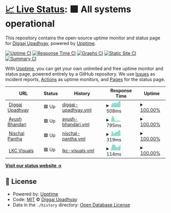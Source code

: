 # [📈 Live Status](https://diggajupadhyay.github.io/upptime): <!--live status--> **🟩 All systems operational**

This repository contains the open-source uptime monitor and status page for [Diggaj Upadhyay](diggajupadhyay.com.np), powered by [Upptime](https://github.com/upptime/upptime).

[![Uptime CI](https://github.com/diggajupadhyay/upptime/workflows/Uptime%20CI/badge.svg)](https://github.com/upptime/upptime/actions?query=workflow%3A%22Uptime+CI%22)
[![Response Time CI](https://github.com/diggajupadhyay/upptime/workflows/Response%20Time%20CI/badge.svg)](https://github.com/upptime/upptime/actions?query=workflow%3A%22Response+Time+CI%22)
[![Graphs CI](https://github.com/diggajupadhyay/upptime/workflows/Graphs%20CI/badge.svg)](https://github.com/upptime/upptime/actions?query=workflow%3A%22Graphs+CI%22)
[![Static Site CI](https://github.com/diggajupadhyay/upptime/workflows/Static%20Site%20CI/badge.svg)](https://github.com/upptime/upptime/actions?query=workflow%3A%22Static+Site+CI%22)
[![Summary CI](https://github.com/diggajupadhyay/upptime/workflows/Summary%20CI/badge.svg)](https://github.com/upptime/upptime/actions?query=workflow%3A%22Summary+CI%22)

With [Upptime](https://upptime.js.org), you can get your own unlimited and free uptime monitor and status page, powered entirely by a GitHub repository. We use [Issues](https://github.com/diggajupadhyay/upptime/issues) as incident reports, [Actions](https://github.com/diggajupadhyay/upptime/actions) as uptime monitors, and [Pages](https://diggajupadhyay.github.io/upptime) for the status page.

<!--start: status pages-->
<!-- This summary is generated by Upptime (https://github.com/upptime/upptime) -->
<!-- Do not edit this manually, your changes will be overwritten -->
<!-- prettier-ignore -->
| URL | Status | History | Response Time | Uptime |
| --- | ------ | ------- | ------------- | ------ |
| <img alt="" src="https://favicons.githubusercontent.com/diggajupadhyay.com.np" height="13"> [Diggaj Upadhyay](https://diggajupadhyay.com.np) | 🟩 Up | [diggaj-upadhyay.yml](https://github.com/diggajupadhyay/upptime/commits/HEAD/history/diggaj-upadhyay.yml) | <details><summary><img alt="Response time graph" src="./graphs/diggaj-upadhyay/response-time-week.png" height="20"> 508ms</summary><br><a href="https://diggajupadhyay.github.io/upptime/history/diggaj-upadhyay"><img alt="Response time 473" src="https://img.shields.io/endpoint?url=https%3A%2F%2Fraw.githubusercontent.com%2Fdiggajupadhyay%2Fupptime%2FHEAD%2Fapi%2Fdiggaj-upadhyay%2Fresponse-time.json"></a><br><a href="https://diggajupadhyay.github.io/upptime/history/diggaj-upadhyay"><img alt="24-hour response time 606" src="https://img.shields.io/endpoint?url=https%3A%2F%2Fraw.githubusercontent.com%2Fdiggajupadhyay%2Fupptime%2FHEAD%2Fapi%2Fdiggaj-upadhyay%2Fresponse-time-day.json"></a><br><a href="https://diggajupadhyay.github.io/upptime/history/diggaj-upadhyay"><img alt="7-day response time 508" src="https://img.shields.io/endpoint?url=https%3A%2F%2Fraw.githubusercontent.com%2Fdiggajupadhyay%2Fupptime%2FHEAD%2Fapi%2Fdiggaj-upadhyay%2Fresponse-time-week.json"></a><br><a href="https://diggajupadhyay.github.io/upptime/history/diggaj-upadhyay"><img alt="30-day response time 473" src="https://img.shields.io/endpoint?url=https%3A%2F%2Fraw.githubusercontent.com%2Fdiggajupadhyay%2Fupptime%2FHEAD%2Fapi%2Fdiggaj-upadhyay%2Fresponse-time-month.json"></a><br><a href="https://diggajupadhyay.github.io/upptime/history/diggaj-upadhyay"><img alt="1-year response time 473" src="https://img.shields.io/endpoint?url=https%3A%2F%2Fraw.githubusercontent.com%2Fdiggajupadhyay%2Fupptime%2FHEAD%2Fapi%2Fdiggaj-upadhyay%2Fresponse-time-year.json"></a></details> | <details><summary><a href="https://diggajupadhyay.github.io/upptime/history/diggaj-upadhyay">100.00%</a></summary><a href="https://diggajupadhyay.github.io/upptime/history/diggaj-upadhyay"><img alt="All-time uptime 100.00%" src="https://img.shields.io/endpoint?url=https%3A%2F%2Fraw.githubusercontent.com%2Fdiggajupadhyay%2Fupptime%2FHEAD%2Fapi%2Fdiggaj-upadhyay%2Fuptime.json"></a><br><a href="https://diggajupadhyay.github.io/upptime/history/diggaj-upadhyay"><img alt="24-hour uptime 100.00%" src="https://img.shields.io/endpoint?url=https%3A%2F%2Fraw.githubusercontent.com%2Fdiggajupadhyay%2Fupptime%2FHEAD%2Fapi%2Fdiggaj-upadhyay%2Fuptime-day.json"></a><br><a href="https://diggajupadhyay.github.io/upptime/history/diggaj-upadhyay"><img alt="7-day uptime 100.00%" src="https://img.shields.io/endpoint?url=https%3A%2F%2Fraw.githubusercontent.com%2Fdiggajupadhyay%2Fupptime%2FHEAD%2Fapi%2Fdiggaj-upadhyay%2Fuptime-week.json"></a><br><a href="https://diggajupadhyay.github.io/upptime/history/diggaj-upadhyay"><img alt="30-day uptime 100.00%" src="https://img.shields.io/endpoint?url=https%3A%2F%2Fraw.githubusercontent.com%2Fdiggajupadhyay%2Fupptime%2FHEAD%2Fapi%2Fdiggaj-upadhyay%2Fuptime-month.json"></a><br><a href="https://diggajupadhyay.github.io/upptime/history/diggaj-upadhyay"><img alt="1-year uptime 100.00%" src="https://img.shields.io/endpoint?url=https%3A%2F%2Fraw.githubusercontent.com%2Fdiggajupadhyay%2Fupptime%2FHEAD%2Fapi%2Fdiggaj-upadhyay%2Fuptime-year.json"></a></details>
| <img alt="" src="https://favicons.githubusercontent.com/ayushbhandari.com.np" height="13"> [Ayush Bhandari](http://ayushbhandari.com.np/) | 🟩 Up | [ayush-bhandari.yml](https://github.com/diggajupadhyay/upptime/commits/HEAD/history/ayush-bhandari.yml) | <details><summary><img alt="Response time graph" src="./graphs/ayush-bhandari/response-time-week.png" height="20"> 795ms</summary><br><a href="https://diggajupadhyay.github.io/upptime/history/ayush-bhandari"><img alt="Response time 2679" src="https://img.shields.io/endpoint?url=https%3A%2F%2Fraw.githubusercontent.com%2Fdiggajupadhyay%2Fupptime%2FHEAD%2Fapi%2Fayush-bhandari%2Fresponse-time.json"></a><br><a href="https://diggajupadhyay.github.io/upptime/history/ayush-bhandari"><img alt="24-hour response time 400" src="https://img.shields.io/endpoint?url=https%3A%2F%2Fraw.githubusercontent.com%2Fdiggajupadhyay%2Fupptime%2FHEAD%2Fapi%2Fayush-bhandari%2Fresponse-time-day.json"></a><br><a href="https://diggajupadhyay.github.io/upptime/history/ayush-bhandari"><img alt="7-day response time 795" src="https://img.shields.io/endpoint?url=https%3A%2F%2Fraw.githubusercontent.com%2Fdiggajupadhyay%2Fupptime%2FHEAD%2Fapi%2Fayush-bhandari%2Fresponse-time-week.json"></a><br><a href="https://diggajupadhyay.github.io/upptime/history/ayush-bhandari"><img alt="30-day response time 2679" src="https://img.shields.io/endpoint?url=https%3A%2F%2Fraw.githubusercontent.com%2Fdiggajupadhyay%2Fupptime%2FHEAD%2Fapi%2Fayush-bhandari%2Fresponse-time-month.json"></a><br><a href="https://diggajupadhyay.github.io/upptime/history/ayush-bhandari"><img alt="1-year response time 2679" src="https://img.shields.io/endpoint?url=https%3A%2F%2Fraw.githubusercontent.com%2Fdiggajupadhyay%2Fupptime%2FHEAD%2Fapi%2Fayush-bhandari%2Fresponse-time-year.json"></a></details> | <details><summary><a href="https://diggajupadhyay.github.io/upptime/history/ayush-bhandari">100.00%</a></summary><a href="https://diggajupadhyay.github.io/upptime/history/ayush-bhandari"><img alt="All-time uptime 100.00%" src="https://img.shields.io/endpoint?url=https%3A%2F%2Fraw.githubusercontent.com%2Fdiggajupadhyay%2Fupptime%2FHEAD%2Fapi%2Fayush-bhandari%2Fuptime.json"></a><br><a href="https://diggajupadhyay.github.io/upptime/history/ayush-bhandari"><img alt="24-hour uptime 100.00%" src="https://img.shields.io/endpoint?url=https%3A%2F%2Fraw.githubusercontent.com%2Fdiggajupadhyay%2Fupptime%2FHEAD%2Fapi%2Fayush-bhandari%2Fuptime-day.json"></a><br><a href="https://diggajupadhyay.github.io/upptime/history/ayush-bhandari"><img alt="7-day uptime 100.00%" src="https://img.shields.io/endpoint?url=https%3A%2F%2Fraw.githubusercontent.com%2Fdiggajupadhyay%2Fupptime%2FHEAD%2Fapi%2Fayush-bhandari%2Fuptime-week.json"></a><br><a href="https://diggajupadhyay.github.io/upptime/history/ayush-bhandari"><img alt="30-day uptime 100.00%" src="https://img.shields.io/endpoint?url=https%3A%2F%2Fraw.githubusercontent.com%2Fdiggajupadhyay%2Fupptime%2FHEAD%2Fapi%2Fayush-bhandari%2Fuptime-month.json"></a><br><a href="https://diggajupadhyay.github.io/upptime/history/ayush-bhandari"><img alt="1-year uptime 100.00%" src="https://img.shields.io/endpoint?url=https%3A%2F%2Fraw.githubusercontent.com%2Fdiggajupadhyay%2Fupptime%2FHEAD%2Fapi%2Fayush-bhandari%2Fuptime-year.json"></a></details>
| <img alt="" src="https://favicons.githubusercontent.com/bpantha.com.np" height="13"> [Nischal Pantha](http://bpantha.com.np/) | 🟩 Up | [nischal-pantha.yml](https://github.com/diggajupadhyay/upptime/commits/HEAD/history/nischal-pantha.yml) | <details><summary><img alt="Response time graph" src="./graphs/nischal-pantha/response-time-week.png" height="20"> 319ms</summary><br><a href="https://diggajupadhyay.github.io/upptime/history/nischal-pantha"><img alt="Response time 315" src="https://img.shields.io/endpoint?url=https%3A%2F%2Fraw.githubusercontent.com%2Fdiggajupadhyay%2Fupptime%2FHEAD%2Fapi%2Fnischal-pantha%2Fresponse-time.json"></a><br><a href="https://diggajupadhyay.github.io/upptime/history/nischal-pantha"><img alt="24-hour response time 311" src="https://img.shields.io/endpoint?url=https%3A%2F%2Fraw.githubusercontent.com%2Fdiggajupadhyay%2Fupptime%2FHEAD%2Fapi%2Fnischal-pantha%2Fresponse-time-day.json"></a><br><a href="https://diggajupadhyay.github.io/upptime/history/nischal-pantha"><img alt="7-day response time 319" src="https://img.shields.io/endpoint?url=https%3A%2F%2Fraw.githubusercontent.com%2Fdiggajupadhyay%2Fupptime%2FHEAD%2Fapi%2Fnischal-pantha%2Fresponse-time-week.json"></a><br><a href="https://diggajupadhyay.github.io/upptime/history/nischal-pantha"><img alt="30-day response time 315" src="https://img.shields.io/endpoint?url=https%3A%2F%2Fraw.githubusercontent.com%2Fdiggajupadhyay%2Fupptime%2FHEAD%2Fapi%2Fnischal-pantha%2Fresponse-time-month.json"></a><br><a href="https://diggajupadhyay.github.io/upptime/history/nischal-pantha"><img alt="1-year response time 315" src="https://img.shields.io/endpoint?url=https%3A%2F%2Fraw.githubusercontent.com%2Fdiggajupadhyay%2Fupptime%2FHEAD%2Fapi%2Fnischal-pantha%2Fresponse-time-year.json"></a></details> | <details><summary><a href="https://diggajupadhyay.github.io/upptime/history/nischal-pantha">100.00%</a></summary><a href="https://diggajupadhyay.github.io/upptime/history/nischal-pantha"><img alt="All-time uptime 100.00%" src="https://img.shields.io/endpoint?url=https%3A%2F%2Fraw.githubusercontent.com%2Fdiggajupadhyay%2Fupptime%2FHEAD%2Fapi%2Fnischal-pantha%2Fuptime.json"></a><br><a href="https://diggajupadhyay.github.io/upptime/history/nischal-pantha"><img alt="24-hour uptime 100.00%" src="https://img.shields.io/endpoint?url=https%3A%2F%2Fraw.githubusercontent.com%2Fdiggajupadhyay%2Fupptime%2FHEAD%2Fapi%2Fnischal-pantha%2Fuptime-day.json"></a><br><a href="https://diggajupadhyay.github.io/upptime/history/nischal-pantha"><img alt="7-day uptime 100.00%" src="https://img.shields.io/endpoint?url=https%3A%2F%2Fraw.githubusercontent.com%2Fdiggajupadhyay%2Fupptime%2FHEAD%2Fapi%2Fnischal-pantha%2Fuptime-week.json"></a><br><a href="https://diggajupadhyay.github.io/upptime/history/nischal-pantha"><img alt="30-day uptime 100.00%" src="https://img.shields.io/endpoint?url=https%3A%2F%2Fraw.githubusercontent.com%2Fdiggajupadhyay%2Fupptime%2FHEAD%2Fapi%2Fnischal-pantha%2Fuptime-month.json"></a><br><a href="https://diggajupadhyay.github.io/upptime/history/nischal-pantha"><img alt="1-year uptime 100.00%" src="https://img.shields.io/endpoint?url=https%3A%2F%2Fraw.githubusercontent.com%2Fdiggajupadhyay%2Fupptime%2FHEAD%2Fapi%2Fnischal-pantha%2Fuptime-year.json"></a></details>
| <img alt="" src="https://favicons.githubusercontent.com/lkcvisuals.com" height="13"> [LKC Visuals](http://lkcvisuals.com/) | 🟩 Up | [lkc-visuals.yml](https://github.com/diggajupadhyay/upptime/commits/HEAD/history/lkc-visuals.yml) | <details><summary><img alt="Response time graph" src="./graphs/lkc-visuals/response-time-week.png" height="20"> 114ms</summary><br><a href="https://diggajupadhyay.github.io/upptime/history/lkc-visuals"><img alt="Response time 122" src="https://img.shields.io/endpoint?url=https%3A%2F%2Fraw.githubusercontent.com%2Fdiggajupadhyay%2Fupptime%2FHEAD%2Fapi%2Flkc-visuals%2Fresponse-time.json"></a><br><a href="https://diggajupadhyay.github.io/upptime/history/lkc-visuals"><img alt="24-hour response time 154" src="https://img.shields.io/endpoint?url=https%3A%2F%2Fraw.githubusercontent.com%2Fdiggajupadhyay%2Fupptime%2FHEAD%2Fapi%2Flkc-visuals%2Fresponse-time-day.json"></a><br><a href="https://diggajupadhyay.github.io/upptime/history/lkc-visuals"><img alt="7-day response time 114" src="https://img.shields.io/endpoint?url=https%3A%2F%2Fraw.githubusercontent.com%2Fdiggajupadhyay%2Fupptime%2FHEAD%2Fapi%2Flkc-visuals%2Fresponse-time-week.json"></a><br><a href="https://diggajupadhyay.github.io/upptime/history/lkc-visuals"><img alt="30-day response time 122" src="https://img.shields.io/endpoint?url=https%3A%2F%2Fraw.githubusercontent.com%2Fdiggajupadhyay%2Fupptime%2FHEAD%2Fapi%2Flkc-visuals%2Fresponse-time-month.json"></a><br><a href="https://diggajupadhyay.github.io/upptime/history/lkc-visuals"><img alt="1-year response time 122" src="https://img.shields.io/endpoint?url=https%3A%2F%2Fraw.githubusercontent.com%2Fdiggajupadhyay%2Fupptime%2FHEAD%2Fapi%2Flkc-visuals%2Fresponse-time-year.json"></a></details> | <details><summary><a href="https://diggajupadhyay.github.io/upptime/history/lkc-visuals">100.00%</a></summary><a href="https://diggajupadhyay.github.io/upptime/history/lkc-visuals"><img alt="All-time uptime 100.00%" src="https://img.shields.io/endpoint?url=https%3A%2F%2Fraw.githubusercontent.com%2Fdiggajupadhyay%2Fupptime%2FHEAD%2Fapi%2Flkc-visuals%2Fuptime.json"></a><br><a href="https://diggajupadhyay.github.io/upptime/history/lkc-visuals"><img alt="24-hour uptime 100.00%" src="https://img.shields.io/endpoint?url=https%3A%2F%2Fraw.githubusercontent.com%2Fdiggajupadhyay%2Fupptime%2FHEAD%2Fapi%2Flkc-visuals%2Fuptime-day.json"></a><br><a href="https://diggajupadhyay.github.io/upptime/history/lkc-visuals"><img alt="7-day uptime 100.00%" src="https://img.shields.io/endpoint?url=https%3A%2F%2Fraw.githubusercontent.com%2Fdiggajupadhyay%2Fupptime%2FHEAD%2Fapi%2Flkc-visuals%2Fuptime-week.json"></a><br><a href="https://diggajupadhyay.github.io/upptime/history/lkc-visuals"><img alt="30-day uptime 100.00%" src="https://img.shields.io/endpoint?url=https%3A%2F%2Fraw.githubusercontent.com%2Fdiggajupadhyay%2Fupptime%2FHEAD%2Fapi%2Flkc-visuals%2Fuptime-month.json"></a><br><a href="https://diggajupadhyay.github.io/upptime/history/lkc-visuals"><img alt="1-year uptime 100.00%" src="https://img.shields.io/endpoint?url=https%3A%2F%2Fraw.githubusercontent.com%2Fdiggajupadhyay%2Fupptime%2FHEAD%2Fapi%2Flkc-visuals%2Fuptime-year.json"></a></details>

<!--end: status pages-->

[**Visit our status website →**](https://diggajupadhyay.github.io/upptime)

## 📄 License

- Powered by: [Upptime](https://github.com/upptime/upptime)
- Code: [MIT](./LICENSE) © [Diggaj Upadhyay](diggajupadhyay.com.np)
- Data in the `./history` directory: [Open Database License](https://opendatacommons.org/licenses/odbl/1-0/)
